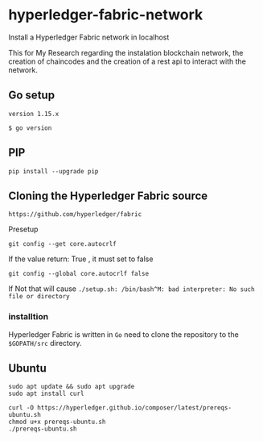# hyperledger-fabric-network
Install a Hyperledger Fabric network in localhost


This for My Research regarding the instalation blockchain network, the creation of chaincodes and the creation of a rest api to interact with the network.

## Go setup
```
version 1.15.x
```
```
$ go version
```

## PIP
```
pip install --upgrade pip
```

## Cloning the Hyperledger Fabric source

```
https://github.com/hyperledger/fabric
```
Presetup 
```
git config --get core.autocrlf
```
If the value return: True , it must set to false
```
git config --global core.autocrlf false
```
If Not that will cause `./setup.sh: /bin/bash^M: bad interpreter: No such file or directory`

### installtion
Hyperledger Fabric is written in `Go` need to clone the repository to the `$GOPATH/src` directory. 

## Ubuntu
```
sudo apt update && sudo apt upgrade
sudo apt install curl
```
```
curl -O https://hyperledger.github.io/composer/latest/prereqs-ubuntu.sh
chmod u+x prereqs-ubuntu.sh
./prereqs-ubuntu.sh
```
